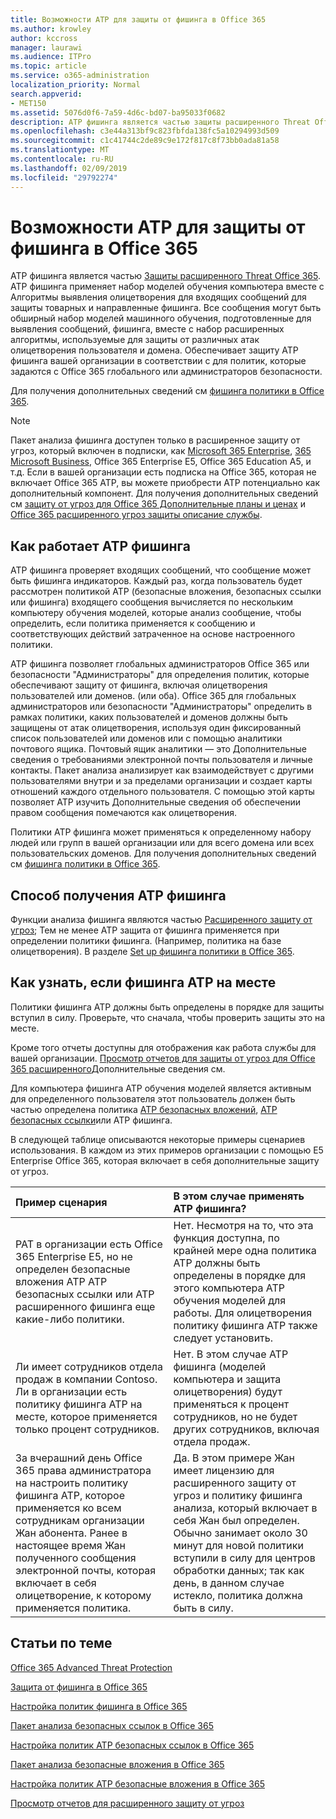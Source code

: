 ```yaml
---
title: Возможности ATP для защиты от фишинга в Office 365
ms.author: krowley
author: kccross
manager: laurawi
ms.audience: ITPro
ms.topic: article
ms.service: o365-administration
localization_priority: Normal
search.appverid:
- MET150
ms.assetid: 5076d0f6-7a59-4d6c-bd07-ba95033f0682
description: ATP фишинга является частью защиты расширенного Threat Office 365. ATP фишинга применяет набор моделей обучения компьютера вместе с Алгоритмы выявления олицетворения для входящих сообщений для защиты товарных и направленные фишинга. Все сообщения могут быть обширный набор моделей машинного обучения, подготовленные для выявления сообщений, фишинга, вместе с набор расширенных алгоритмы, используемые для защиты от различных атак олицетворения пользователя и домена.
ms.openlocfilehash: c3e44a313bf9c823fbfda138fc5a10294993d509
ms.sourcegitcommit: c1c41744c2de89c9e172f817c8f73bb0ada81a58
ms.translationtype: MT
ms.contentlocale: ru-RU
ms.lasthandoff: 02/09/2019
ms.locfileid: "29792274"
---
```

# <a name="atp-anti-phishing-capabilities-in-office-365"></a>Возможности ATP для защиты от фишинга в Office 365

ATP фишинга является частью [Защиты расширенного Threat Office 365](office-365-atp.md). ATP фишинга применяет набор моделей обучения компьютера вместе с Алгоритмы выявления олицетворения для входящих сообщений для защиты товарных и направленные фишинга. Все сообщения могут быть обширный набор моделей машинного обучения, подготовленные для выявления сообщений, фишинга, вместе с набор расширенных алгоритмы, используемые для защиты от различных атак олицетворения пользователя и домена. Обеспечивает защиту ATP фишинга вашей организации в соответствии с для политик, которые задаются с Office 365 глобального или администраторов безопасности.
  
Для получения дополнительных сведений см [фишинга политики в Office 365](set-up-anti-phishing-policies.md).
  
> [!NOTE]
> Пакет анализа фишинга доступен только в расширенное защиту от угроз, который включен в подписки, как [Microsoft 365 Enterprise](https://www.microsoft.com/microsoft-365/enterprise/home), [365 Microsoft Business](https://www.microsoft.com/microsoft-365/business), Office 365 Enterprise E5, Office 365 Education A5, и т.д. Если в вашей организации есть подписка на Office 365, которая не включает Office 365 ATP, вы можете приобрести ATP потенциально как дополнительный компонент. Для получения дополнительных сведений см [защиту от угроз для Office 365 Дополнительные планы и ценах](https://products.office.com/exchange/advance-threat-protection) и [Office 365 расширенного угроз защиты описание службы](https://docs.microsoft.com/office365/servicedescriptions/office-365-advanced-threat-protection-service-description).

## <a name="how-atp-anti-phishing-works"></a>Как работает ATP фишинга

ATP фишинга проверяет входящих сообщений, что сообщение может быть фишинга индикаторов. Каждый раз, когда пользователь будет рассмотрен политикой ATP (безопасные вложения, безопасных ссылки или фишинга) входящего сообщения вычисляется по нескольким компьютеру обучения моделей, которые анализ сообщение, чтобы определить, если политика применяется к сообщению и соответствующих действий затраченное на основе настроенного политики.
  
ATP фишинга позволяет глобальных администраторов Office 365 или безопасности "Администраторы" для определения политик, которые обеспечивают защиту от фишинга, включая олицетворения пользователей или доменов. (или оба). Office 365 для глобальных администраторов или безопасности "Администраторы" определить в рамках политики, каких пользователей и доменов должны быть защищены от атак олицетворения, используя один фиксированный список пользователей или доменов или с помощью аналитики почтового ящика. Почтовый ящик аналитики — это Дополнительные сведения о требованиями электронной почты пользователя и личные контакты. Пакет анализа анализирует как взаимодействует с другими пользователями внутри и за пределами организации и создает карты отношений каждого отдельного пользователя. С помощью этой карты позволяет ATP изучить Дополнительные сведения об обеспечении правом сообщения помечаются как олицетворения.
  
Политики ATP фишинга может применяться к определенному набору людей или групп в вашей организации или для всего домена или всех пользовательских доменов. Для получения дополнительных сведений см [фишинга политики в Office 365](set-up-anti-phishing-policies.md).
  
## <a name="how-to-get-atp-anti-phishing"></a>Способ получения ATP фишинга

Функции анализа фишинга являются частью [Расширенного защиту от угроз](office-365-atp.md); Тем не менее ATP защита от фишинга применяется при определении политики фишинга. (Например, политика на базе олицетворения). В разделе [Set up фишинга политики в Office 365](set-up-anti-phishing-policies.md).
  
## <a name="how-to-know-if-atp-anti-phishing-is-in-place"></a>Как узнать, если фишинга ATP на месте

Политики фишинга ATP должны быть определены в порядке для защиты вступил в силу. Проверьте, что сначала, чтобы проверить защиты это на месте.

Кроме того отчеты доступны для отображения как работа службы для вашей организации. [Просмотр отчетов для защиты от угроз для Office 365 расширенного](view-reports-for-atp.md)Дополнительные сведения см.

Для компьютера фишинга ATP обучения моделей является активным для определенного пользователя этот пользователь должен быть частью определена политика [ATP безопасных вложений](atp-safe-attachments.md), [ATP безопасных ссылки](atp-safe-links.md)или ATP фишинга. 

В следующей таблице описываются некоторые примеры сценариев использования. В каждом из этих примеров организации с помощью E5 Enterprise Office 365, которая включает в себя дополнительные защиту от угроз.
  
|**Пример сценария**|**В этом случае применять ATP фишинга?**|
|:-----|:-----|
|PAT в организации есть Office 365 Enterprise E5, но не определен безопасные вложения ATP ATP безопасных ссылки или ATP расширенного фишинга еще какие-либо политики.|Нет. Несмотря на то, что эта функция доступна, по крайней мере одна политика ATP должны быть определены в порядке для этого компьютера ATP обучения моделей для работы. Для олицетворения политику фишинга ATP также следует установить.|
|Ли имеет сотрудников отдела продаж в компании Contoso. Ли в организации есть политику фишинга ATP на месте, которое применяется только процент сотрудников.|Нет. В этом случае ATP фишинга (моделей компьютера и защита олицетворения) будут применяться к процент сотрудников, но не будет других сотрудников, включая отдела продаж.|
|За вчерашний день Office 365 права администратора на настроить политику фишинга ATP, которое применяется ко всем сотрудникам организации Жан абонента. Ранее в настоящее время Жан полученного сообщения электронной почты, которая включает в себя олицетворение, к которому применяется политика.|Да. В этом примере Жан имеет лицензию для расширенного защиту от угроз и политику фишинга анализа, который включает в себя Жан был определен. Обычно занимает около 30 минут для новой политики вступили в силу для центров обработки данных; так как день, в данном случае истекло, политика должна быть в силу.|

## <a name="related-topics"></a>Статьи по теме

[Office 365 Advanced Threat Protection](office-365-atp.md)
  
[Защита от фишинга в Office 365](anti-phishing-protection.md)
  
[Настройка политик фишинга в Office 365](set-up-anti-phishing-policies.md)
  
[Пакет анализа безопасных ссылок в Office 365](atp-safe-links.md)
  
[Настройка политик ATP безопасных ссылок в Office 365](set-up-atp-safe-links-policies.md)
  
[Пакет анализа безопасные вложения в Office 365](atp-safe-attachments.md)
  
[Настройка политик ATP безопасные вложения в Office 365](set-up-atp-safe-attachments-policies.md)
  
[Просмотр отчетов для расширенного защиту от угроз](view-reports-for-atp.md)
